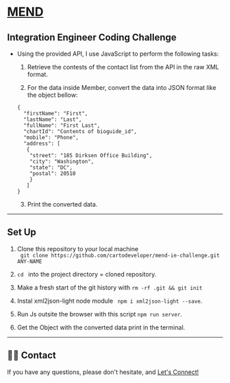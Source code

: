# [MEND](https://www.mendfamily.com)

## Integration Engineer Coding Challenge

- Using the provided API, I use JavaScript to perform the following tasks:

  1. Retrieve the contests of the contact list from the API in the raw XML format.

  2. For the data inside Member, convert the data into JSON format like the object bellow:

  ```
  {
    "firstName": "First",
    "lastName": "Last",
    "fullName": "First Last",
    "chartId": "Contents of bioguide_id",
    "mobile": "Phone",
    "address": [
     {
      "street": "185 Dirksen Office Building",
      "city": "Washington",
      "state": "DC",
      "postal": 20510
      }
     ]
  }
  ```

  3.  Print the converted data.

---

## Set Up

1. Clone this repository to your local machine  
   ` git clone https://github.com/cartodeveloper/mend-ie-challenge.git ANY-NAME`

2. `cd ` into the project directory = cloned repository.

3. Make a fresh start of the git history with `rm -rf .git && git init`

4. Instal xml2json-light node module ` npm i xml2json-light --save`.

5. Run Js outsite the browser with this script `npm run server`.

6. Get the Object with the converted data print in the terminal.

---

## 👩‍💻 Contact

If you have any questions, please don't hesitate, and [Let's Connect!](https://linktr.ee/mtdev)
